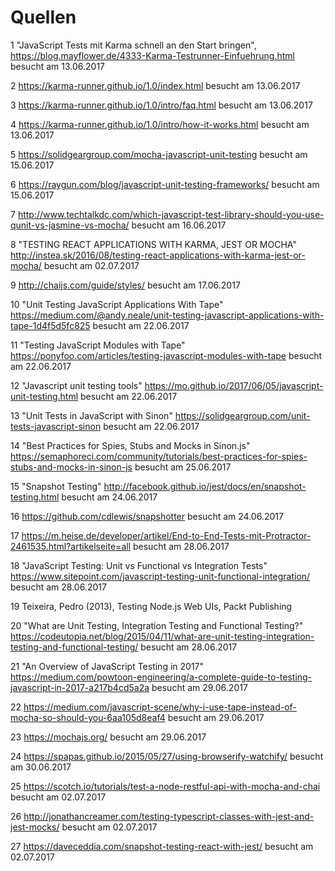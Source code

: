 # Quellen
1 "JavaScript Tests mit Karma schnell an den Start bringen",  https://blog.mayflower.de/4333-Karma-Testrunner-Einfuehrung.html besucht am 13.06.2017

2 https://karma-runner.github.io/1.0/index.html besucht am 13.06.2017

3 https://karma-runner.github.io/1.0/intro/faq.html besucht am 13.06.2017

4 https://karma-runner.github.io/1.0/intro/how-it-works.html besucht am 13.06.2017

5 https://solidgeargroup.com/mocha-javascript-unit-testing besucht am 15.06.2017

6 https://raygun.com/blog/javascript-unit-testing-frameworks/ besucht am 15.06.2017

7 http://www.techtalkdc.com/which-javascript-test-library-should-you-use-qunit-vs-jasmine-vs-mocha/ besucht am 16.06.2017

8 "TESTING REACT APPLICATIONS WITH KARMA, JEST OR MOCHA" http://instea.sk/2016/08/testing-react-applications-with-karma-jest-or-mocha/ besucht am 02.07.2017

9 http://chaijs.com/guide/styles/ besucht am 17.06.2017

10 "Unit Testing JavaScript Applications With Tape" https://medium.com/@andy.neale/unit-testing-javascript-applications-with-tape-1d4f5d5fc825 besucht am 22.06.2017

11 "Testing JavaScript Modules with Tape" https://ponyfoo.com/articles/testing-javascript-modules-with-tape besucht am 22.06.2017

12 "Javascript unit testing tools" https://mo.github.io/2017/06/05/javascript-unit-testing.html besucht am 22.06.2017

13 "Unit Tests in JavaScript with Sinon" https://solidgeargroup.com/unit-tests-javascript-sinon besucht am 22.06.2017

14 "Best Practices for Spies, Stubs and Mocks in Sinon.js" https://semaphoreci.com/community/tutorials/best-practices-for-spies-stubs-and-mocks-in-sinon-js besucht am 25.06.2017

15 "Snapshot Testing" http://facebook.github.io/jest/docs/en/snapshot-testing.html besucht am 24.06.2017

16 https://github.com/cdlewis/snapshotter besucht am 24.06.2017

17 https://m.heise.de/developer/artikel/End-to-End-Tests-mit-Protractor-2461535.html?artikelseite=all besucht am 28.06.2017

18 "JavaScript Testing: Unit vs Functional vs Integration Tests" https://www.sitepoint.com/javascript-testing-unit-functional-integration/ besucht am 28.06.2017

19 Teixeira, Pedro (2013), Testing Node.js Web UIs, Packt Publishing

20 "What are Unit Testing, Integration Testing and Functional Testing?" https://codeutopia.net/blog/2015/04/11/what-are-unit-testing-integration-testing-and-functional-testing/ besucht am 28.06.2017

21 "An Overview of JavaScript Testing in 2017" https://medium.com/powtoon-engineering/a-complete-guide-to-testing-javascript-in-2017-a217b4cd5a2a besucht am 29.06.2017

22 https://medium.com/javascript-scene/why-i-use-tape-instead-of-mocha-so-should-you-6aa105d8eaf4 besucht am 29.06.2017

23 https://mochajs.org/ besucht am 29.06.2017

24 https://spapas.github.io/2015/05/27/using-browserify-watchify/ besucht am 30.06.2017

25 https://scotch.io/tutorials/test-a-node-restful-api-with-mocha-and-chai besucht am 02.07.2017

26 http://jonathancreamer.com/testing-typescript-classes-with-jest-and-jest-mocks/ besucht am 02.07.2017

27 https://daveceddia.com/snapshot-testing-react-with-jest/ besucht am 02.07.2017
